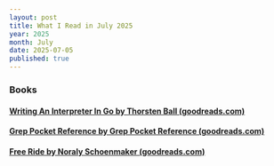 ```yaml
---
layout: post
title: What I Read in July 2025
year: 2025
month: July
date: 2025-07-05
published: true
---
```


### Books

#### [Writing An Interpreter In Go by Thorsten Ball (goodreads.com)](https://www.goodreads.com/book/show/32681092-writing-an-interpreter-in-go)

#### [Grep Pocket Reference by Grep Pocket Reference (goodreads.com)](https://www.goodreads.com/book/show/6324669-grep-pocket-reference)

#### [Free Ride by Noraly Schoenmaker (goodreads.com)](https://www.goodreads.com/book/show/220160281-free-ride)




